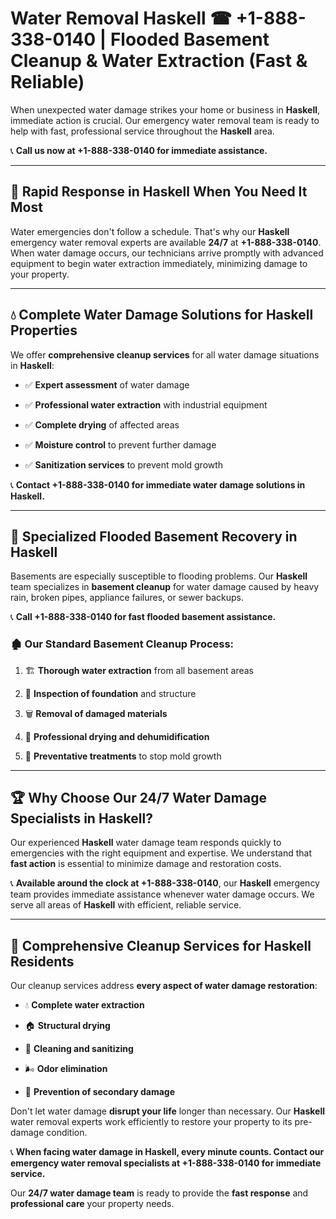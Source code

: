 # Water Removal Haskell ☎ +1-888-338-0140 | Flooded Basement Cleanup & Water Extraction (Fast & Reliable)

When unexpected water damage strikes your home or business in **Haskell**, immediate action is crucial. Our emergency water removal team is ready to help with fast, professional service throughout the **Haskell** area. 

📞 **Call us now at +1-888-338-0140 for immediate assistance.**
---
## 🚀 Rapid Response in Haskell When You Need It Most
Water emergencies don't follow a schedule. That's why our **Haskell** emergency water removal experts are available **24/7** at **+1-888-338-0140**. When water damage occurs, our technicians arrive promptly with advanced equipment to begin water extraction immediately, minimizing damage to your property.
---
## 💧 Complete Water Damage Solutions for Haskell Properties
We offer **comprehensive cleanup services** for all water damage situations in **Haskell**:
- ✅ **Expert assessment** of water damage  
- ✅ **Professional water extraction** with industrial equipment  
- ✅ **Complete drying** of affected areas  
- ✅ **Moisture control** to prevent further damage  
- ✅ **Sanitization services** to prevent mold growth  
📞 **Contact +1-888-338-0140 for immediate water damage solutions in Haskell.**
---
## 🌊 Specialized Flooded Basement Recovery in Haskell
Basements are especially susceptible to flooding problems. Our **Haskell** team specializes in **basement cleanup** for water damage caused by heavy rain, broken pipes, appliance failures, or sewer backups. 
📞 **Call +1-888-338-0140 for fast flooded basement assistance.**
### 🏚️ Our Standard Basement Cleanup Process:
1. 🏗️ **Thorough water extraction** from all basement areas  
2. 🔎 **Inspection of foundation** and structure  
3. 🗑️ **Removal of damaged materials**  
4. 💨 **Professional drying and dehumidification**  
5. 🚫 **Preventative treatments** to stop mold growth  
---
## 🏆 Why Choose Our 24/7 Water Damage Specialists in Haskell?
Our experienced **Haskell** water damage team responds quickly to emergencies with the right equipment and expertise. We understand that **fast action** is essential to minimize damage and restoration costs.
📞 **Available around the clock at +1-888-338-0140**, our **Haskell** emergency team provides immediate assistance whenever water damage occurs. We serve all areas of **Haskell** with efficient, reliable service.
---
## 🧹 Comprehensive Cleanup Services for Haskell Residents
Our cleanup services address **every aspect of water damage restoration**:
- 💧 **Complete water extraction**  
- 🏠 **Structural drying**  
- 🧼 **Cleaning and sanitizing**  
- 🌬️ **Odor elimination**  
- 🚫 **Prevention of secondary damage**  
Don't let water damage **disrupt your life** longer than necessary. Our **Haskell** water removal experts work efficiently to restore your property to its pre-damage condition.
📞 **When facing water damage in Haskell, every minute counts. Contact our emergency water removal specialists at +1-888-338-0140 for immediate service.**
Our **24/7 water damage team** is ready to provide the **fast response** and **professional care** your property needs.
